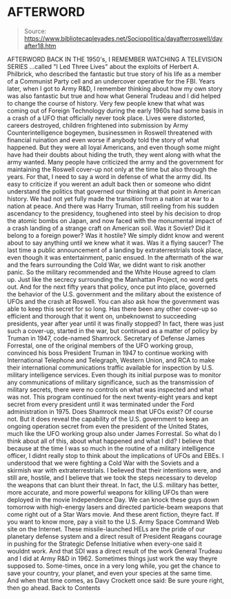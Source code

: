 # AFTERWORD

> Source: https://www.bibliotecapleyades.net/Sociopolitica/dayafterroswell/dayafter18.htm

AFTERWORD BACK IN THE 1950's, I REMEMBER WATCHING A TELEVISION SERIES ...called "I Led Three Lives" about the exploits of Herbert A. Philbrick, who described the fantastic but true story of his life as a member of a Communist Party cell and an undercover operative for the FBI. Years later, when I got to Army R&D, I remember thinking about how my own story was also fantastic but true and how what General Trudeau and I did helped to change the course of history.
Very few people knew that what was coming out of Foreign Technology during the early 1960s had some basis in a crash of a UFO that officially never took place. Lives were distorted, careers destroyed, children frightened into submission by Army Counterintelligence bogeymen, businessmen in Roswell threatened with financial ruination and even worse if anybody told the story of what happened. But they were all loyal Americans, and even though some might have had their doubts about hiding the truth, they went along with what the army wanted.
Many people have criticized the army and the government for maintaining the Roswell cover-up not only at the time but also through the years. For that, I need to say a word in defense of what the army did. Its easy to criticize if you werent an adult back then or someone who didnt understand the politics that governed our thinking at that point in American history. We had not yet fully made the transition from a nation at war to a nation at peace.
And there was Harry Truman, still reeling from his sudden ascendancy to the presidency, toughened into steel by his decision to drop the atomic bombs on Japan, and now faced with the monumental impact of a crash landing of a strange craft on American soil. Was it Soviet? Did it belong to a foreign power? Was it hostile? We simply didnt know and werent about to say anything until we knew what it was.
Was it a flying saucer? The last time a public announcement of a landing by extraterrestrials took place, even though it was entertainment, panic ensued. In the aftermath of the war and the fears surrounding the Cold War, we didnt want to risk another panic. So the military recommended and the White House agreed to clam up. Just like the secrecy surrounding the Manhattan Project, no word gets out. And for the next fifty years that policy, once put into place, governed the behavior of the U.S. government and the military about the existence of UFOs and the crash at Roswell. You can also ask how the government was able to keep this secret for so long. Has there been any other cover-up so efficient and thorough that it went on, unbeknownst to succeeding presidents, year after year until it was finally stopped? In fact, there was just such a cover-up, started in the war, but continued as a matter of policy by Truman in 1947, code-named Shamrock.
Secretary of Defense James Forrestal, one of the original members of the UFO working group, convinced his boss President Truman in 1947 to continue working with International Telephone and Telegraph, Western Union, and RCA to make their international communications traffic available for inspection by U.S. military intelligence services. Even though its initial purpose was to monitor any communications of military significance, such as the transmission of military secrets, there were no controls on what was inspected and what was not. This program continued for the next twenty-eight years and kept secret from every president until it was terminated under the Ford administration in 1975.
Does Shamrock mean that UFOs exist? Of course not. But it does reveal the capability of the U.S. government to keep an ongoing operation secret from even the president of the United States, much like the UFO working group also under James Forrestal.
So what do I think about all of this, about what happened and what I did? I believe that because at the time I was so much in the routine of a military intelligence officer, I didnt really stop to think about the implications of UFOs and EBEs. I understood that we were fighting a Cold War with the Soviets and a skirmish war with extraterrestrials. I believed that their intentions were, and still are, hostile, and I believe that we took the steps necessary to develop the weapons that can blunt their threat. In fact, the U.S. military has better, more accurate, and more powerful weapons for killing UFOs than were deployed in the movie Independence Day.
We can knock these guys down tomorrow with high-energy lasers and directed particle-beam weapons that come right out of a Star Wars movie. And these arent fiction, theyre fact. If you want to know more, pay a visit to the U.S. Army Space Command Web site on the Internet. These missile-launched HELs are the pride of our planetary defense system and a direct result of President Reagans courage in pushing for the Strategic Defense Initiative when every-one said it wouldnt work. And that SDI was a direct result of the work General Trudeau and I did at Army R&D in 1962.
Sometimes things just work the way theyre supposed to. Some-times, once in a very long while, you get the chance to save your country, your planet, and even your species at the same time. And when that time comes, as Davy Crockett once said: Be sure youre right, then go ahead.
Back to Contents
